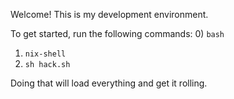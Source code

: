Welcome! This is my development environment.

To get started, run the following commands:
0) `bash`
1) `nix-shell`
2) `sh hack.sh`

Doing that will load everything and get it rolling.